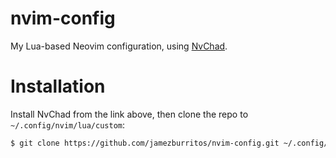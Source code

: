 # nvim-config
My Lua-based Neovim configuration, using [NvChad](https://github.com/NvChad/NvChad).

# Installation
Install NvChad from the link above, then clone the repo to `~/.config/nvim/lua/custom`:
```sh
$ git clone https://github.com/jamezburritos/nvim-config.git ~/.config/nvim/lua/custom
```
